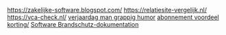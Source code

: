 <a href="https://zakelijke-software.blogspot.com/">https://zakelijke-software.blogspot.com/</a>
<a href="https://relatiesite-vergelijk.nl/">https://relatiesite-vergelijk.nl/</a>
<a href="https://vca-check.nl/">https://vca-check.nl/</a>
<a href="https://grappigverjaardagsfilmpje.nl/verjaardag-man-grappig/">verjaardag man grappig humor</a>
<a href="https://abonnementvoordeel.nl/"> abonnement voordeel korting/</a>
<a href="https://www.handelsblatt.com/adv/firmen/brandschutzdokumentation.html">Software Brandschutz-dokumentation</a>
